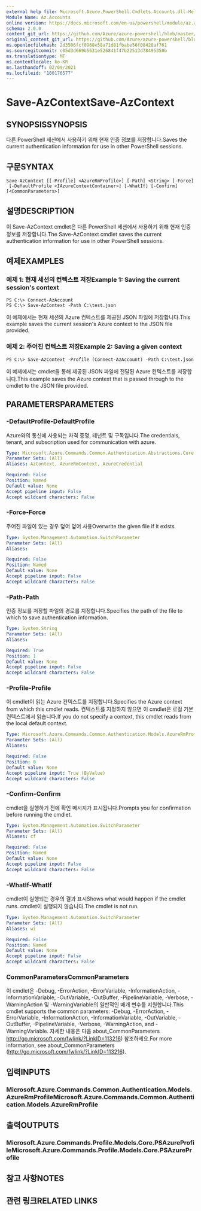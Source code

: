 ```yaml
---
external help file: Microsoft.Azure.PowerShell.Cmdlets.Accounts.dll-Help.xml
Module Name: Az.Accounts
online version: https://docs.microsoft.com/en-us/powershell/module/az.accounts/save-azcontext
schema: 2.0.0
content_git_url: https://github.com/Azure/azure-powershell/blob/master/src/Accounts/Accounts/help/Save-AzContext.md
original_content_git_url: https://github.com/Azure/azure-powershell/blob/master/src/Accounts/Accounts/help/Save-AzContext.md
ms.openlocfilehash: 2d3506fcf0968e58a71d81fbabe56f08428af761
ms.sourcegitcommit: c05d3d669b5631e526841f47b22513d78495350b
ms.translationtype: MT
ms.contentlocale: ko-KR
ms.lasthandoff: 02/09/2021
ms.locfileid: "100176577"
---
```

# <span data-ttu-id="85364-101">Save-AzContext</span><span class="sxs-lookup"><span data-stu-id="85364-101">Save-AzContext</span></span>

## <span data-ttu-id="85364-102">SYNOPSIS</span><span class="sxs-lookup"><span data-stu-id="85364-102">SYNOPSIS</span></span>
<span data-ttu-id="85364-103">다른 PowerShell 세션에서 사용하기 위해 현재 인증 정보를 저장합니다.</span><span class="sxs-lookup"><span data-stu-id="85364-103">Saves the current authentication information for use in other PowerShell sessions.</span></span>

## <span data-ttu-id="85364-104">구문</span><span class="sxs-lookup"><span data-stu-id="85364-104">SYNTAX</span></span>

```
Save-AzContext [[-Profile] <AzureRmProfile>] [-Path] <String> [-Force]
 [-DefaultProfile <IAzureContextContainer>] [-WhatIf] [-Confirm] [<CommonParameters>]
```

## <span data-ttu-id="85364-105">설명</span><span class="sxs-lookup"><span data-stu-id="85364-105">DESCRIPTION</span></span>
<span data-ttu-id="85364-106">이 Save-AzContext cmdlet은 다른 PowerShell 세션에서 사용하기 위해 현재 인증 정보를 저장합니다.</span><span class="sxs-lookup"><span data-stu-id="85364-106">The Save-AzContext cmdlet saves the current authentication information for use in other PowerShell sessions.</span></span>

## <span data-ttu-id="85364-107">예제</span><span class="sxs-lookup"><span data-stu-id="85364-107">EXAMPLES</span></span>

### <span data-ttu-id="85364-108">예제 1: 현재 세션의 컨텍스트 저장</span><span class="sxs-lookup"><span data-stu-id="85364-108">Example 1: Saving the current session's context</span></span>
```
PS C:\> Connect-AzAccount
PS C:\> Save-AzContext -Path C:\test.json
```

<span data-ttu-id="85364-109">이 예제에서는 현재 세션의 Azure 컨텍스트를 제공된 JSON 파일에 저장합니다.</span><span class="sxs-lookup"><span data-stu-id="85364-109">This example saves the current session's Azure context to the JSON file provided.</span></span>

### <span data-ttu-id="85364-110">예제 2: 주어진 컨텍스트 저장</span><span class="sxs-lookup"><span data-stu-id="85364-110">Example 2: Saving a given context</span></span>
```
PS C:\> Save-AzContext -Profile (Connect-AzAccount) -Path C:\test.json
```

<span data-ttu-id="85364-111">이 예제에서는 cmdlet을 통해 제공된 JSON 파일에 전달된 Azure 컨텍스트를 저장합니다.</span><span class="sxs-lookup"><span data-stu-id="85364-111">This example saves the Azure context that is passed through to the cmdlet to the JSON file provided.</span></span>

## <span data-ttu-id="85364-112">PARAMETERS</span><span class="sxs-lookup"><span data-stu-id="85364-112">PARAMETERS</span></span>

### <span data-ttu-id="85364-113">-DefaultProfile</span><span class="sxs-lookup"><span data-stu-id="85364-113">-DefaultProfile</span></span>
<span data-ttu-id="85364-114">Azure와의 통신에 사용되는 자격 증명, 테넌트 및 구독입니다.</span><span class="sxs-lookup"><span data-stu-id="85364-114">The credentials, tenant, and subscription used for communication with azure.</span></span>

```yaml
Type: Microsoft.Azure.Commands.Common.Authentication.Abstractions.Core.IAzureContextContainer
Parameter Sets: (All)
Aliases: AzContext, AzureRmContext, AzureCredential

Required: False
Position: Named
Default value: None
Accept pipeline input: False
Accept wildcard characters: False
```

### <span data-ttu-id="85364-115">-Force</span><span class="sxs-lookup"><span data-stu-id="85364-115">-Force</span></span>
<span data-ttu-id="85364-116">주어진 파일이 있는 경우 덮어 덮어 사용</span><span class="sxs-lookup"><span data-stu-id="85364-116">Overwrite the given file if it exists</span></span>

```yaml
Type: System.Management.Automation.SwitchParameter
Parameter Sets: (All)
Aliases:

Required: False
Position: Named
Default value: None
Accept pipeline input: False
Accept wildcard characters: False
```

### <span data-ttu-id="85364-117">-Path</span><span class="sxs-lookup"><span data-stu-id="85364-117">-Path</span></span>
<span data-ttu-id="85364-118">인증 정보를 저장할 파일의 경로를 지정합니다.</span><span class="sxs-lookup"><span data-stu-id="85364-118">Specifies the path of the file to which to save authentication information.</span></span>

```yaml
Type: System.String
Parameter Sets: (All)
Aliases:

Required: True
Position: 1
Default value: None
Accept pipeline input: False
Accept wildcard characters: False
```

### <span data-ttu-id="85364-119">-Profile</span><span class="sxs-lookup"><span data-stu-id="85364-119">-Profile</span></span>
<span data-ttu-id="85364-120">이 cmdlet이 읽는 Azure 컨텍스트를 지정합니다.</span><span class="sxs-lookup"><span data-stu-id="85364-120">Specifies the Azure context from which this cmdlet reads.</span></span>
<span data-ttu-id="85364-121">컨텍스트를 지정하지 않으면 이 cmdlet은 로컬 기본 컨텍스트에서 읽습니다.</span><span class="sxs-lookup"><span data-stu-id="85364-121">If you do not specify a context, this cmdlet reads from the local default context.</span></span>

```yaml
Type: Microsoft.Azure.Commands.Common.Authentication.Models.AzureRmProfile
Parameter Sets: (All)
Aliases:

Required: False
Position: 0
Default value: None
Accept pipeline input: True (ByValue)
Accept wildcard characters: False
```

### <span data-ttu-id="85364-122">-Confirm</span><span class="sxs-lookup"><span data-stu-id="85364-122">-Confirm</span></span>
<span data-ttu-id="85364-123">cmdlet을 실행하기 전에 확인 메시지가 표시됩니다.</span><span class="sxs-lookup"><span data-stu-id="85364-123">Prompts you for confirmation before running the cmdlet.</span></span>

```yaml
Type: System.Management.Automation.SwitchParameter
Parameter Sets: (All)
Aliases: cf

Required: False
Position: Named
Default value: None
Accept pipeline input: False
Accept wildcard characters: False
```

### <span data-ttu-id="85364-124">-WhatIf</span><span class="sxs-lookup"><span data-stu-id="85364-124">-WhatIf</span></span>
<span data-ttu-id="85364-125">cmdlet이 실행되는 경우의 결과 표시</span><span class="sxs-lookup"><span data-stu-id="85364-125">Shows what would happen if the cmdlet runs.</span></span>
<span data-ttu-id="85364-126">cmdlet이 실행되지 않습니다.</span><span class="sxs-lookup"><span data-stu-id="85364-126">The cmdlet is not run.</span></span>

```yaml
Type: System.Management.Automation.SwitchParameter
Parameter Sets: (All)
Aliases: wi

Required: False
Position: Named
Default value: None
Accept pipeline input: False
Accept wildcard characters: False
```

### <span data-ttu-id="85364-127">CommonParameters</span><span class="sxs-lookup"><span data-stu-id="85364-127">CommonParameters</span></span>
<span data-ttu-id="85364-128">이 cmdlet은 -Debug, -ErrorAction, -ErrorVariable, -InformationAction, -InformationVariable, -OutVariable, -OutBuffer, -PipelineVariable, -Verbose, -WarningAction 및 -WarningVariable의 일반적인 매개 변수를 지원합니다.</span><span class="sxs-lookup"><span data-stu-id="85364-128">This cmdlet supports the common parameters: -Debug, -ErrorAction, -ErrorVariable, -InformationAction, -InformationVariable, -OutVariable, -OutBuffer, -PipelineVariable, -Verbose, -WarningAction, and -WarningVariable.</span></span> <span data-ttu-id="85364-129">자세한 내용은 다음 about_CommonParameters http://go.microsoft.com/fwlink/?LinkID=113216) 참조하세요.</span><span class="sxs-lookup"><span data-stu-id="85364-129">For more information, see about_CommonParameters (http://go.microsoft.com/fwlink/?LinkID=113216).</span></span>

## <span data-ttu-id="85364-130">입력</span><span class="sxs-lookup"><span data-stu-id="85364-130">INPUTS</span></span>

### <span data-ttu-id="85364-131">Microsoft.Azure.Commands.Common.Authentication.Models.AzureRmProfile</span><span class="sxs-lookup"><span data-stu-id="85364-131">Microsoft.Azure.Commands.Common.Authentication.Models.AzureRmProfile</span></span>

## <span data-ttu-id="85364-132">출력</span><span class="sxs-lookup"><span data-stu-id="85364-132">OUTPUTS</span></span>

### <span data-ttu-id="85364-133">Microsoft.Azure.Commands.Profile.Models.Core.PSAzureProfile</span><span class="sxs-lookup"><span data-stu-id="85364-133">Microsoft.Azure.Commands.Profile.Models.Core.PSAzureProfile</span></span>

## <span data-ttu-id="85364-134">참고 사항</span><span class="sxs-lookup"><span data-stu-id="85364-134">NOTES</span></span>

## <span data-ttu-id="85364-135">관련 링크</span><span class="sxs-lookup"><span data-stu-id="85364-135">RELATED LINKS</span></span>
